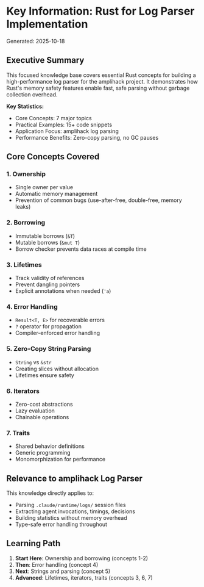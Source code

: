 # Key Information: Rust for Log Parser Implementation

Generated: 2025-10-18

## Executive Summary

This focused knowledge base covers essential Rust concepts for building a high-performance log parser for the amplihack project. It demonstrates how Rust's memory safety features enable fast, safe parsing without garbage collection overhead.

**Key Statistics:**
- Core Concepts: 7 major topics
- Practical Examples: 15+ code snippets  
- Application Focus: amplihack log parsing
- Performance Benefits: Zero-copy parsing, no GC pauses

## Core Concepts Covered

### 1. Ownership
- Single owner per value
- Automatic memory management
- Prevention of common bugs (use-after-free, double-free, memory leaks)

### 2. Borrowing
- Immutable borrows (`&T`)
- Mutable borrows (`&mut T`)
- Borrow checker prevents data races at compile time

### 3. Lifetimes
- Track validity of references  
- Prevent dangling pointers
- Explicit annotations when needed (`'a`)

### 4. Error Handling
- `Result<T, E>` for recoverable errors
- `?` operator for propagation
- Compiler-enforced error handling

### 5. Zero-Copy String Parsing
- `String` vs `&str`
- Creating slices without allocation
- Lifetimes ensure safety

### 6. Iterators
- Zero-cost abstractions
- Lazy evaluation
- Chainable operations

### 7. Traits
- Shared behavior definitions
- Generic programming
- Monomorphization for performance

## Relevance to amplihack Log Parser

This knowledge directly applies to:
- Parsing `.claude/runtime/logs/` session files
- Extracting agent invocations, timings, decisions
- Building statistics without memory overhead
- Type-safe error handling throughout

## Learning Path

1. **Start Here**: Ownership and borrowing (concepts 1-2)
2. **Then**: Error handling (concept 4)
3. **Next**: Strings and parsing (concept 5)
4. **Advanced**: Lifetimes, iterators, traits (concepts 3, 6, 7)


